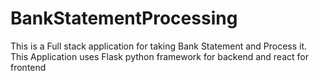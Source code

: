 # BankStatementProcessing
This is a Full stack application for taking Bank Statement and Process it. This Application uses Flask python framework for backend and react for frontend
